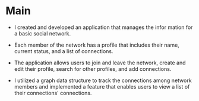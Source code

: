# Main
- I created and developed an application that manages the infor mation for a basic social network.

- Each member of the network has a profile that includes their name, current status, and a list of connections.

- The application allows users to join and leave the network, create and edit their profile, search for other profiles, and add connections.

- I utilized a graph data structure to track the connections among network members and implemented a feature that enables users to view a list of their connections' connections.
